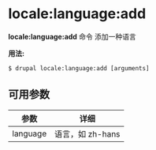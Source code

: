 # locale:language:add
**locale:language:add** 命令 添加一种语言

**用法:**
```
$ drupal locale:language:add [arguments] 
```

## 可用参数
参数 | 详细
---------|-------------
language | 语言，如 zh-hans
